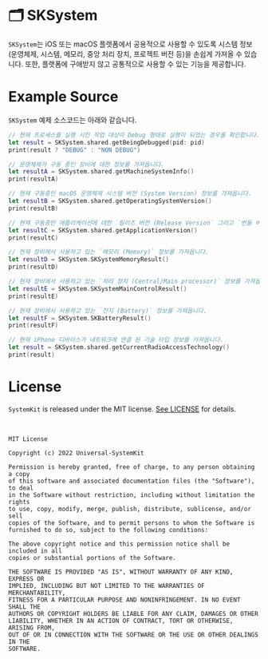 # 🗂 SKSystem

`SKSystem`는 iOS 또는 macOS 플렛폼에서 공용적으로 사용할 수 있도록 시스템 정보 (운영체제, 시스템, 메모리, 중앙 처리 장치, 프로젝트 버전 등)을 손쉽게 가져올 수 있습니다. 또한, 플랫폼에 구애받지 않고 공통적으로 사용할 수 있는 기능을 제공합니다.

# Example Source

`SKSystem` 예제 소스코드는 아래와 같습니다.

```Swift
// 현재 프로세스를 실행 시킨 작업 대상이 Debug 형태로 실행이 되었는 경우를 확인합니다.
let result = SKSystem.shared.getBeingDebugged(pid: pid)
print(result ? "DEBUG" : "NON DEBUG")

// 운영체제가 구동 중인 장비에 대한 정보를 가져옵니다.
let resultA = SKSystem.shared.getMachineSystemInfo()
print(resultA)

// 현재 구동중인 macOS 운영체제 시스템 버전 (System Version) 정보를 가져옵니다.
let resultB = SKSystem.shared.getOperatingSystemVersion()
print(resultB)

// 현재 구동중인 애플리케이션에 대한 `릴리즈 버전 (Release Version` 그리고 `번들 버전 (Bundle Version)` 정보를 가져옵니다.
let resultC = SKSystem.shared.getApplicationVersion()
print(resultC)

// 현재 장비에서 사용하고 있는 `메모리 (Memory)` 정보를 가져옵니다.
let resultD = SKSystem.SKSystemMemoryResult()
print(resultD)

// 현재 장비에서 사용하고 있는 `처리 장치 (Central/Main processor)` 정보를 가져옵니다.
let resultE = SKSystem.SKSystemMainControlResult()
print(resultE)

// 현재 장비에서 사용하고 있는 `전지 (Battery)` 정보를 가져옵니다.
let resultF = SKSystem.SKBatteryResult()
print(resultF)

// 현재 iPhone 디바이스가 네트워크에 연결 된 기술 타입 정보를 가져옵니다.
let result = SKSystem.shared.getCurrentRadioAccessTechnology()
print(result)
```

# License

`SystemKit` is released under the MIT license. [See LICENSE](https://github.com/ChangYeop-Yang/Apple-SystemKit/blob/main/LICENSE) for details.

</br>

```TEXT
MIT License

Copyright (c) 2022 Universal-SystemKit

Permission is hereby granted, free of charge, to any person obtaining a copy
of this software and associated documentation files (the "Software"), to deal
in the Software without restriction, including without limitation the rights
to use, copy, modify, merge, publish, distribute, sublicense, and/or sell
copies of the Software, and to permit persons to whom the Software is
furnished to do so, subject to the following conditions:

The above copyright notice and this permission notice shall be included in all
copies or substantial portions of the Software.

THE SOFTWARE IS PROVIDED "AS IS", WITHOUT WARRANTY OF ANY KIND, EXPRESS OR
IMPLIED, INCLUDING BUT NOT LIMITED TO THE WARRANTIES OF MERCHANTABILITY,
FITNESS FOR A PARTICULAR PURPOSE AND NONINFRINGEMENT. IN NO EVENT SHALL THE
AUTHORS OR COPYRIGHT HOLDERS BE LIABLE FOR ANY CLAIM, DAMAGES OR OTHER
LIABILITY, WHETHER IN AN ACTION OF CONTRACT, TORT OR OTHERWISE, ARISING FROM,
OUT OF OR IN CONNECTION WITH THE SOFTWARE OR THE USE OR OTHER DEALINGS IN THE
SOFTWARE.
```
